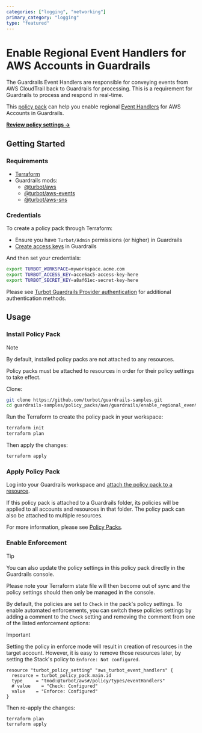 ```yaml
---
categories: ["logging", "networking"]
primary_category: "logging"
type: "featured"
---
```


# Enable Regional Event Handlers for AWS Accounts in Guardrails

The Guardrails Event Handlers are responsible for conveying events from AWS CloudTrail back to Guardrails for processing. This is a requirement for Guardrails to process and respond in real-time.

This [policy pack](https://turbot.com/guardrails/docs/concepts/resources/smart-folders) can help you enable regional [Event Handlers](https://turbot.com/guardrails/docs/integrations/aws/event-handlers) for AWS Accounts in Guardrails.

**[Review policy settings →](https://hub-guardrails-turbot-com-git-development-turbot.vercel.app/policy-packs/aws/guardrails/enable_regional_event_handlers/settings)**

## Getting Started

### Requirements

- [Terraform](https://developer.hashicorp.com/terraform/tutorials/aws-get-started/install-cli)
- Guardrails mods:
  - [@turbot/aws](https://hub-guardrails-turbot-com-git-development-turbot.vercel.app/aws/mods/aws)
  - [@turbot/aws-events](https://hub-guardrails-turbot-com-git-development-turbot.vercel.app/aws-events/mods/aws-events)
  - [@turbot/aws-sns](https://hub-guardrails-turbot-com-git-development-turbot.vercel.app/aws/mods/aws-sns)

### Credentials

To create a policy pack through Terraform:

- Ensure you have `Turbot/Admin` permissions (or higher) in Guardrails
- [Create access keys](https://turbot.com/guardrails/docs/guides/iam/access-keys#generate-a-new-guardrails-api-access-key) in Guardrails

And then set your credentials:

```sh
export TURBOT_WORKSPACE=myworkspace.acme.com
export TURBOT_ACCESS_KEY=acce6ac5-access-key-here
export TURBOT_SECRET_KEY=a8af61ec-secret-key-here
```

Please see [Turbot Guardrails Provider authentication](https://registry.terraform.io/providers/turbot/turbot/latest/docs#authentication) for additional authentication methods.

## Usage

### Install Policy Pack

> [!NOTE]
> By default, installed policy packs are not attached to any resources.
>
> Policy packs must be attached to resources in order for their policy settings to take effect.

Clone:

```sh
git clone https://github.com/turbot/guardrails-samples.git
cd guardrails-samples/policy_packs/aws/guardrails/enable_regional_event_handlers
```

Run the Terraform to create the policy pack in your workspace:

```sh
terraform init
terraform plan
```

Then apply the changes:

```sh
terraform apply
```

### Apply Policy Pack

Log into your Guardrails workspace and [attach the policy pack to a resource](https://turbot.com/guardrails/docs/guides/working-with-folders/smart#attach-a-smart-folder-to-a-resource).

If this policy pack is attached to a Guardrails folder, its policies will be applied to all accounts and resources in that folder. The policy pack can also be attached to multiple resources.

For more information, please see [Policy Packs](https://turbot.com/guardrails/docs/concepts/resources/smart-folders).

### Enable Enforcement

> [!TIP]
> You can also update the policy settings in this policy pack directly in the Guardrails console.
>
> Please note your Terraform state file will then become out of sync and the policy settings should then only be managed in the console.

By default, the policies are set to `Check` in the pack's policy settings. To enable automated enforcements, you can switch these policies settings by adding a comment to the `Check` setting and removing the comment from one of the listed enforcement options:

> [!IMPORTANT]
> Setting the policy in enforce mode will result in creation of resources in the target account. However, it is easy to remove those resources later, by setting the Stack's policy to `Enforce: Not configured`.

```hcl
resource "turbot_policy_setting" "aws_turbot_event_handlers" {
  resource = turbot_policy_pack.main.id
  type     = "tmod:@turbot/aws#/policy/types/eventHandlers"
  # value    = "Check: Configured"
  value    = "Enforce: Configured"
}
```

Then re-apply the changes:

```sh
terraform plan
terraform apply
```
